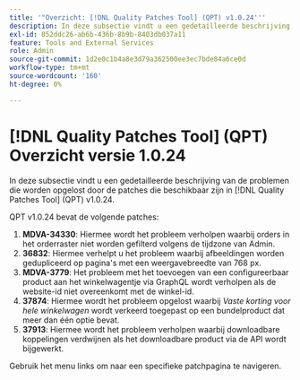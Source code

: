 ```yaml
---
title: '"Overzicht: [!DNL Quality Patches Tool] (QPT) v1.0.24'''
description: In deze subsectie vindt u een gedetailleerde beschrijving van de problemen die worden opgelost door de patches die beschikbaar zijn in [!DNL Quality Patches Tool] (QPT) v1.0.24.
exl-id: 052ddc26-ab6b-436b-8b9b-8403db037a11
feature: Tools and External Services
role: Admin
source-git-commit: 1d2e0c1b4a8e3d79a362500ee3ec7bde84a6ce0d
workflow-type: tm+mt
source-wordcount: '160'
ht-degree: 0%

---
```


# [!DNL Quality Patches Tool] (QPT) Overzicht versie 1.0.24

In deze subsectie vindt u een gedetailleerde beschrijving van de problemen die worden opgelost door de patches die beschikbaar zijn in [!DNL Quality Patches Tool] (QPT) v1.0.24.

QPT v1.0.24 bevat de volgende patches:

1. **MDVA-34330**: Hiermee wordt het probleem verholpen waarbij orders in het orderraster niet worden gefilterd volgens de tijdzone van Admin.
1. **36832**: Hiermee verhelpt u het probleem waarbij afbeeldingen worden gedupliceerd op pagina&#39;s met een weergavebreedte van 768 px.
1. **MDVA-3779**: Het probleem met het toevoegen van een configureerbaar product aan het winkelwagentje via GraphQL wordt verholpen als de website-id niet overeenkomt met de winkel-id.
1. **37874**: Hiermee wordt het probleem opgelost waarbij *Vaste korting voor hele winkelwagen* wordt verkeerd toegepast op een bundelproduct dat meer dan één optie bevat.
1. **37913**: Hiermee wordt het probleem verholpen waarbij downloadbare koppelingen verdwijnen als het downloadbare product via de API wordt bijgewerkt.

Gebruik het menu links om naar een specifieke patchpagina te navigeren.
